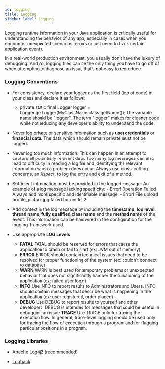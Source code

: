 ```yaml
---
id: logging
title: Logging
sidebar_label: Logging
---
```


Logging runtime information in your Java application is critically useful for understanding the behavior of any app, especially in cases when you encounter unexpected scenarios, errors or just need to track certain application events.

In a real-world production environment, you usually don’t have the luxury of debugging. And so, logging files can be the only thing you have to go off of when attempting to diagnose an issue that’s not easy to reproduce.

### Logging Conventions

* For consistency, declare your logger as the first field (top of code) in your class and declare it as follows:
  * private static final Logger logger = Logger.getLogger(MyClassName.class.getName());
The variable name should be "logger". The term "logger" makes for cleaner code while not reducing any developer's ability to understand the code.

* Never log private or sensitive information such as **user credentials** or **financial data**. The data which should remain private must not be logged.
* Never log too much information. This can happen in an attempt to capture all potentially relevant data. Too many log messages can also lead to difficulty in reading a log file and identifying the relevant information when a problem does occur. Always use cross-cutting concerns, an _Aspect_, to log the entry and exit of a method.
* Sufficient information must be provided in the logged message.
  An example of a log message lacking specificity:
      - Error! Operation Failed
  Always  add more specific and identifiable message:
      - Error! File upload profile_picture.jpg failed for unitId: 2
* Add context in the log message by including the **timestamp**, **log level**, **thread name**, **fully qualified class name** and the **method name** of the event. This information can be hardwired in the configuration for the logging-framework used.
* Use appropriate **LOG Levels**
  * **FATAL**
    FATAL should be reserved for errors that cause the application to crash or fail to start (ex: JVM out of memory)
  * **ERROR**
    ERROR should contain technical issues that need to be resolved for proper functioning of the system (ex: couldn’t connect to database)
  * **WARN**
    WARN is best used for temporary problems or unexpected behavior that does not significantly hamper the functioning of the application (ex:  failed user login)
  * **INFO**
    Use INFO to report results to Administrators and Users. INFO should contain messages that describe what is happening in the application (ex: user registered, order placed)
  * **DEBUG**
    Use DEBUG to report results to yourself and other developers. DEBUG is intended for messages that could be useful in debugging an issue
   **TRACE**
    Use TRACE only for tracing the execution flow. In general, trace-level logging should be used only for tracing the flow of execution through a program and for flagging particular positions in a program.

### Logging Libraries

* <a href="https://logging.apache.org/log4j/2.x/" target="_blank">Apache Log4j2 (recommended)</a>

* <a href="http://logback.qos.ch/manual/configuration.html" target="_blank">Logback</a>
